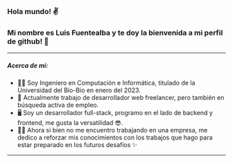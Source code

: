 ### Hola mundo! ✌️ 
### Mi nombre es **Luis Fuentealba** y te doy la bienvenida a mi perfil de github! 🤗

------------


##### Acerca de mi:
- 👨‍🎓 Soy Ingeniero en Computación e Informática, titulado de la Universidad del Bío-Bio en enero del 2023.
- 🔎 Actualmente trabajo de desarrollador web freelancer, pero también en búsqueda activa de empleo.
- 🖥️ Soy un desarrollador full-stack, programo en el lado de backend y frontend, me gusta la versatilidad 😎. 
- 👨‍💻 Ahora si bien no me encuentro trabajando en una empresa, me dedico a reforzar mis conocimientos con los trabajos que hago para estar preparado en los futuros desafíos ✨ 

------------

